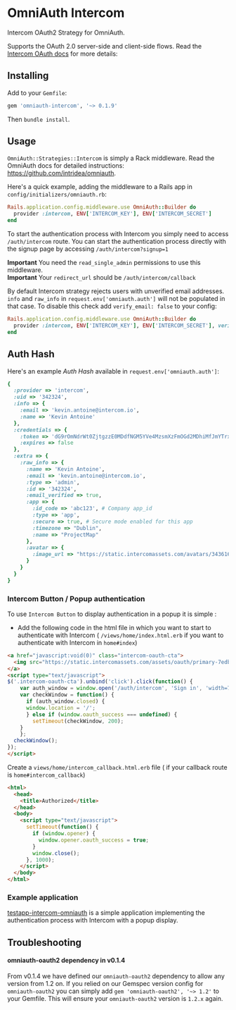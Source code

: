 # OmniAuth Intercom

Intercom OAuth2 Strategy for OmniAuth.

Supports the OAuth 2.0 server-side and client-side flows. Read the [Intercom OAuth docs](https://developers.intercom.io/reference#oauth) for more details:

## Installing

Add to your `Gemfile`:

```ruby
gem 'omniauth-intercom', '~> 0.1.9'
```

Then `bundle install`.

## Usage

`OmniAuth::Strategies::Intercom` is simply a Rack middleware. Read the OmniAuth docs for detailed instructions: https://github.com/intridea/omniauth.

Here's a quick example, adding the middleware to a Rails app in `config/initializers/omniauth.rb`:

```ruby
Rails.application.config.middleware.use OmniAuth::Builder do
  provider :intercom, ENV['INTERCOM_KEY'], ENV['INTERCOM_SECRET']
end
```
To start the authentication process with Intercom you simply need to access `/auth/intercom` route.
You can start the authentication process directly with the signup page by accessing `/auth/intercom?signup=1`

**Important** You need the `read_single_admin` permissions to use this middleware.   
**Important** Your `redirect_url` should be `/auth/intercom/callback`

By default Intercom strategy rejects users with unverified email addresses. `info` and `raw_info` in `request.env['omniauth.auth']` will not be populated in that case.
To disable this check add `verify_email: false` to your config:

```ruby
Rails.application.config.middleware.use OmniAuth::Builder do
  provider :intercom, ENV['INTERCOM_KEY'], ENV['INTERCOM_SECRET'], verify_email: false
end
```

## Auth Hash

Here's an example *Auth Hash* available in `request.env['omniauth.auth']`:

```ruby
{
  :provider => 'intercom',
  :uid => '342324',
  :info => {
    :email => 'kevin.antoine@intercom.io',
    :name => 'Kevin Antoine'
  },
  :credentials => {
    :token => 'dG9rOmNdrWt0ZjtgzzE0MDdfNGM5YVe4MzsmXzFmOGd2MDhiMfJmYTrxOtA=', # OAuth 2.0 access_token, which you may wish to store
    :expires => false
  },
  :extra => {
    :raw_info => {
      :name => 'Kevin Antoine',
      :email => 'kevin.antoine@intercom.io',
      :type => 'admin',
      :id => '342324',
      :email_verified => true,
      :app => {
        :id_code => 'abc123', # Company app_id
        :type => 'app',
        :secure => true, # Secure mode enabled for this app
        :timezone => "Dublin",
        :name => "ProjectMap"
      },
      :avatar => {
        :image_url => "https://static.intercomassets.com/avatars/343616/square_128/me.jpg?1454165491"
      }
    }
  }
}
```

### Intercom Button / Popup authentication

To use `Intercom Button` to display authentication in a popup it is simple :

- Add the following code in the html file in which you want to start to authenticate with Intercom ( `/views/home/index.html.erb` if you want to authenticate with Intercom in `home#index`)

```html
<a href="javascript:void(0)" class="intercom-oauth-cta">
  <img src="https://static.intercomassets.com/assets/oauth/primary-7edb2ebce84c088063f4b86049747c3a.png" srcset="https://static.intercomassets.com/assets/oauth/primary-7edb2ebce84c088063f4b86049747c3a.png 1x, https://static.intercomassets.com/assets/oauth/primary@2x-0d69ca2141dfdfa0535634610be80994.png 2x, https://static.intercomassets.com/assets/oauth/primary@3x-788ed3c44d63a6aec3927285e920f542.png 3x"/>
</a>
<script type="text/javascript">
$('.intercom-oauth-cta').unbind('click').click(function() {
	var auth_window = window.open('/auth/intercom', 'Sign in', 'width=700,height=450');
	var checkWindow = function() {
	  if (auth_window.closed) {
      window.location = '/';
	  } else if (window.oauth_success === undefined) {
	    setTimeout(checkWindow, 200);
    }
	};
  checkWindow();
});
</script>
```

Create a `views/home/intercom_callback.html.erb` file ( if your callback route is `home#intercom_callback`)

```html
<html>
  <head>
    <title>Authorized</title>
  </head>
  <body>
    <script type="text/javascript">
      setTimeout(function() {
        if (window.opener) {
          window.opener.oauth_success = true;
        }
        window.close();
      }, 1000);
    </script>
  </body>
</html>
```


### Example application

[testapp-intercom-omniauth](https://github.com/Skaelv/testapp-intercom-omniauth) is a simple application implementing the authentication process with Intercom with a popup display.

## Troubleshooting

#### omniauth-oauth2 dependency in v0.1.4

From v0.1.4 we have defined our `omniauth-oauth2` dependency to allow any version from 1.2 on. If you relied on our Gemspec version config for `omniauth-oauth2` you can simply add `gem 'omniauth-oauth2', '~> 1.2'` to your Gemfile. This will ensure your `omniauth-oauth2` version is `1.2.x` again.

